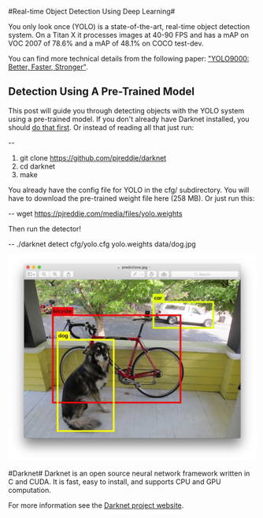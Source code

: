 #Real-time Object Detection Using Deep Learning#

You only look once (YOLO) is a state-of-the-art, real-time object detection system. On a Titan X it processes images at 40-90 FPS and has a mAP on VOC 2007 of 78.6% and a mAP of 48.1% on COCO test-dev.

You can find more technical details from the following paper:
["YOLO9000: Better, Faster, Stronger"](https://arxiv.org/abs/1612.08242).

## Detection Using A Pre-Trained Model

This post will guide you through detecting objects with the YOLO system using a pre-trained model. If you don't already have Darknet installed, you should [do that first](https://pjreddie.com/darknet/install/). Or instead of reading all that just run:

--
1) git clone https://github.com/pjreddie/darknet
2) cd darknet
3) make

You already have the config file for YOLO in the cfg/ subdirectory. You will have to download the pre-trained weight file here (258 MB). Or just run this:

--
wget https://pjreddie.com/media/files/yolo.weights

Then run the detector!

--
./darknet detect cfg/yolo.cfg yolo.weights data/dog.jpg

![Detected Result](samples/detecteddog.png)

#Darknet#
Darknet is an open source neural network framework written in C and CUDA. It is fast, easy to install, and supports CPU and GPU computation.

For more information see the [Darknet project website](http://pjreddie.com/darknet).
